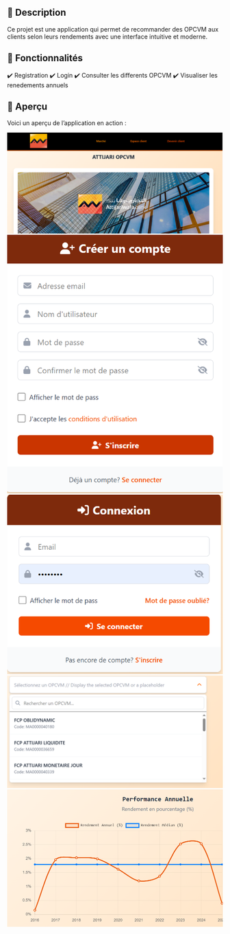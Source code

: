 ## 🌟 Description
Ce projet est une application qui permet de recommander des OPCVM aux clients selon leurs rendements avec une interface intuitive et moderne.

## 🎯 Fonctionnalités
✔️ Registration
✔️ Login
✔️ Consulter les differents OPCVM 
✔️ Visualiser les renedements annuels 

## 📸 Aperçu
Voici un aperçu de l’application en action :

![Home page ](resources/images/home.png)
![Registration page ](resources/images/registration.png)
![Login page ](resources/images/login.png)
![List OPCVM ](resources/images/list.png)
![List OPCVM ](resources/images/chart.png)


